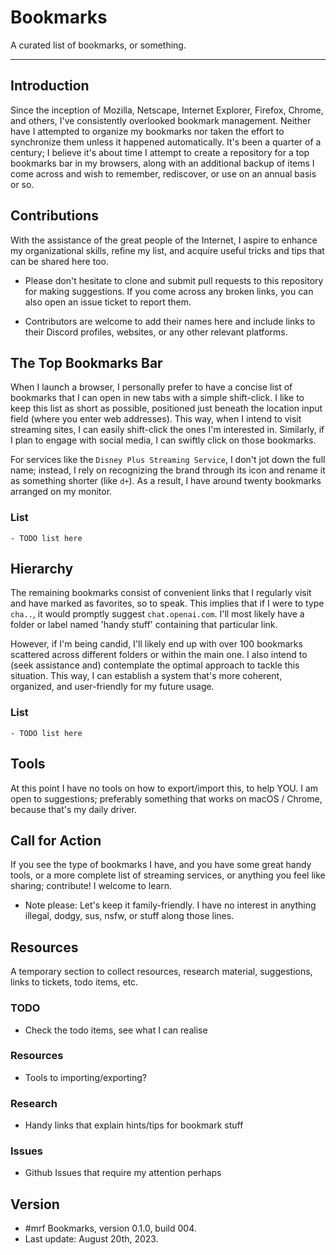 # Bookmarks

A curated list of bookmarks, or something.

---

## Introduction

Since the inception of Mozilla, Netscape, Internet Explorer, Firefox, Chrome, and others, I've consistently overlooked bookmark management. Neither have I attempted to organize my bookmarks nor taken the effort to synchronize them unless it happened automatically. It's been a quarter of a century; I believe it's about time I attempt to create a repository for a top bookmarks bar in my browsers, along with an additional backup of items I come across and wish to remember, rediscover, or use on an annual basis or so.

## Contributions

With the assistance of the great people of the Internet, I aspire to enhance my organizational skills, refine my list, and acquire useful tricks and tips that can be shared here too.

- Please don't hesitate to clone and submit pull requests to this repository for making suggestions. If you come across any broken links, you can also open an issue ticket to report them.

- Contributors are welcome to add their names here and include links to their Discord profiles, websites, or any other relevant platforms.

## The Top Bookmarks Bar

When I launch a browser, I personally prefer to have a concise list of bookmarks that I can open in new tabs with a simple shift-click. I like to keep this list as short as possible, positioned just beneath the location input field (where you enter web addresses). This way, when I intend to visit streaming sites, I can easily shift-click the ones I'm interested in. Similarly, if I plan to engage with social media, I can swiftly click on those bookmarks.

For services like the `Disney Plus Streaming Service`, I don't jot down the full name; instead, I rely on recognizing the brand through its icon and rename it as something shorter (like `d+`). As a result, I have around twenty bookmarks arranged on my monitor.

### List
```
- TODO list here
```

## Hierarchy

The remaining bookmarks consist of convenient links that I regularly visit and have marked as favorites, so to speak. This implies that if I were to type `cha..`, it would promptly suggest `chat.openai.com`. I'll most likely have a folder or label named 'handy stuff' containing that particular link.

However, if I'm being candid, I'll likely end up with over 100 bookmarks scattered across different folders or within the main one. I also intend to (seek assistance and) contemplate the optimal approach to tackle this situation. This way, I can establish a system that's more coherent, organized, and user-friendly for my future usage.

### List
```
- TODO list here
```

## Tools

At this point I have no tools on how to export/import this, to help YOU. I am open to suggestions; preferably something that works on macOS / Chrome, because that's my daily driver.

## Call for Action

If you see the type of bookmarks I have, and you have some great handy tools, or a more complete list of streaming services, or anything you feel like sharing; contribute! I welcome to learn. 

- Note please: Let's keep it family-friendly. I have no interest in anything illegal, dodgy, sus, nsfw, or stuff along those lines. 

## Resources

A temporary section to collect resources, research material, suggestions, links to tickets, todo items, etc.

### TODO

- Check the todo items, see what I can realise

### Resources

- Tools to importing/exporting?

### Research

- Handy links that explain hints/tips for bookmark stuff

### Issues

- Github Issues that require my attention perhaps

## Version

- #mrf Bookmarks, version 0.1.0, build 004.
- Last update: August 20th, 2023.